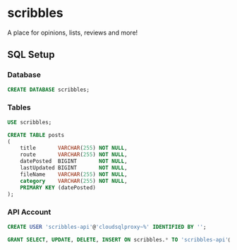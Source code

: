 # scribbles

A place for opinions, lists, reviews and more!

## SQL Setup

### Database

```sql
CREATE DATABASE scribbles;
```

### Tables

```sql
USE scribbles;

CREATE TABLE posts
(
    title       VARCHAR(255) NOT NULL,
    route       VARCHAR(255) NOT NULL,
    datePosted  BIGINT       NOT NULL,
    lastUpdated BIGINT       NOT NULL,
    fileName    VARCHAR(255) NOT NULL,
    category    VARCHAR(255) NOT NULL,
    PRIMARY KEY (datePosted)
);
```

### API Account

```sql
CREATE USER 'scribbles-api'@'cloudsqlproxy~%' IDENTIFIED BY '';

GRANT SELECT, UPDATE, DELETE, INSERT ON scribbles.* TO 'scribbles-api'@'cloudsqlproxy~%';
```